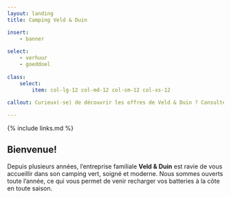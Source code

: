 ```yaml
---
layout: landing
title: Camping Veld & Duin

insert:
    - banner
 
select:
    - verhuur
    - goeddoel
    
class:
    select:
        item: col-lg-12 col-md-12 col-sm-12 col-xs-12
        
callout: Curieux(-se) de découvrir les offres de Veld & Duin ? Consultez notre site et découvrez la formule de vacances qui vous convient le mieux. À bientôt!

---
```

{% include links.md %}

## Bienvenue!

Depuis plusieurs années, l’entreprise familiale **Veld & Duin** est ravie de vous accueillir dans son camping vert, soigné et moderne.
Nous sommes ouverts toute l’année, ce qui vous permet de venir recharger vos batteries à la côte en toute saison.
